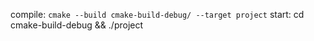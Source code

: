 compile: `cmake --build cmake-build-debug/ --target project`
start: cd cmake-build-debug && ./project
